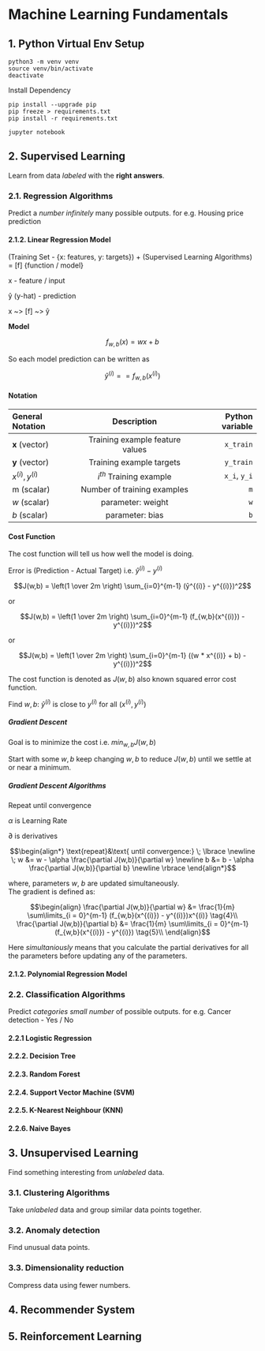 # Machine Learning Fundamentals

## 1. Python Virtual Env Setup

```shell
python3 -m venv venv
source venv/bin/activate
deactivate
```

Install Dependency
```shell
pip install --upgrade pip
pip freeze > requirements.txt
pip install -r requirements.txt
```

```shell
jupyter notebook
```

## 2. Supervised Learning
Learn from data _labeled_ with the **right answers**.

### 2.1. Regression Algorithms
Predict a _number infinitely_ many possible outputs. for e.g. Housing price prediction

#### 2.1.2. Linear Regression Model
(Training Set - {x: features, y: targets})
                 +
(Supervised Learning Algorithms)
                 =
[f] {function / model}

x - feature / input

ŷ (y-hat) - prediction

x ~> [f] ~> ŷ

**Model**
```math
f_{w,b}(x) = wx + b
```

So each model prediction can be written as
```math
ŷ^{(i)} == f_{w,b}(x^{(i)})
```

#### Notation
| General Notation     |           Description           |   Python variable |
|:---------------------|:-------------------------------:|------------------:|
| **x** (vector)       | Training example feature values |         `x_train` |
| **y** (vector)       |    Training example targets     |         `y_train` |
| $`x^{(i)}, y^{(i)}`$ |   $`i^{th}`$ Training example   |      `x_i`, `y_i` |
| m (scalar)           |   Number of training examples   |               `m` |
| $`w`$ (scalar)       |        parameter: weight        |               `w` |
| $`b`$ (scalar)       |         parameter: bias         |               `b` |

#### Cost Function
The cost function will tell us how well the model is doing.

Error is (Prediction - Actual Target) i.e. $`ŷ^{(i)} - y^{(i)}`$

```math
J(w,b) = \left(1 \over 2m \right) \sum_{i=0}^{m-1} (ŷ^{(i)} - y^{(i)})^2
```
or
```math
J(w,b) = \left(1 \over 2m \right) \sum_{i=0}^{m-1} (f_{w,b}(x^{(i)}) - y^{(i)})^2
```
or
```math
J(w,b) = \left(1 \over 2m \right) \sum_{i=0}^{m-1} ((w * x^{(i)} + b) - y^{(i)})^2
```
The cost function is denoted as $`J(w,b)`$ also known squared error cost function.

Find $`w, b`$: $`ŷ^{(i)}`$ is close to $`y^{(i)}`$ for all ($`x^{(i)}, y^{(i)}`$)


##### Gradient Descent
Goal is to minimize the cost i.e. $`min_{w,b} J(w,b)`$

Start with some $`w,b`$ keep changing $`w,b`$ to reduce $`J(w,b)`$ until we settle at or near a minimum.

##### Gradient Descent Algorithms
Repeat until convergence

$`\alpha`$ is Learning Rate

$`\partial`$ is derivatives

```math
\begin{align*} \text{repeat}&\text{ until convergence:} \; \lbrace \newline
\;  w &= w -  \alpha \frac{\partial J(w,b)}{\partial w} \newline 
 b &= b -  \alpha \frac{\partial J(w,b)}{\partial b} \newline \rbrace
\end{align*}
```

where, parameters $`w`$, $`b`$ are updated simultaneously.  
The gradient is defined as:
```math
\begin{align}
\frac{\partial J(w,b)}{\partial w}  &= \frac{1}{m} \sum\limits_{i = 0}^{m-1} (f_{w,b}(x^{(i)}) - y^{(i)})x^{(i)} \tag{4}\\
  \frac{\partial J(w,b)}{\partial b}  &= \frac{1}{m} \sum\limits_{i = 0}^{m-1} (f_{w,b}(x^{(i)}) - y^{(i)}) \tag{5}\\
\end{align}
```

Here *simultaniously* means that you calculate the partial derivatives for all the parameters before updating any of the parameters.

#### 2.1.2. Polynomial Regression Model



### 2.2. Classification Algorithms
Predict _categories small number_ of possible outputs. for e.g. Cancer detection - Yes / No

#### 2.2.1 Logistic Regression
#### 2.2.2. Decision Tree
#### 2.2.3. Random Forest
#### 2.2.4. Support Vector Machine (SVM)
#### 2.2.5. K-Nearest Neighbour (KNN)
#### 2.2.6. Naive Bayes

## 3. Unsupervised Learning
Find something interesting from _unlabeled_ data. 

### 3.1. Clustering Algorithms
Take _unlabeled_ data and group similar data points together.

### 3.2. Anomaly detection
Find unusual data points.

### 3.3. Dimensionality reduction
Compress data using fewer numbers.

## 4. Recommender System

## 5. Reinforcement Learning